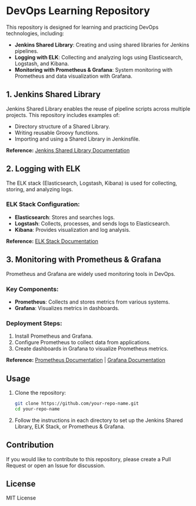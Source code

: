 # DevOps Learning Repository

This repository is designed for learning and practicing DevOps technologies, including:

- **Jenkins Shared Library**: Creating and using shared libraries for Jenkins pipelines.
- **Logging with ELK**: Collecting and analyzing logs using Elasticsearch, Logstash, and Kibana.
- **Monitoring with Prometheus & Grafana**: System monitoring with Prometheus and data visualization with Grafana.

## 1. Jenkins Shared Library
Jenkins Shared Library enables the reuse of pipeline scripts across multiple projects. This repository includes examples of:
- Directory structure of a Shared Library.
- Writing reusable Groovy functions.
- Importing and using a Shared Library in Jenkinsfile.

**Reference:** [Jenkins Shared Library Documentation](https://www.jenkins.io/doc/book/pipeline/shared-libraries/)

## 2. Logging with ELK
The ELK stack (Elasticsearch, Logstash, Kibana) is used for collecting, storing, and analyzing logs.

### ELK Stack Configuration:
- **Elasticsearch**: Stores and searches logs.
- **Logstash**: Collects, processes, and sends logs to Elasticsearch.
- **Kibana**: Provides visualization and log analysis.

**Reference:** [ELK Stack Documentation](https://www.elastic.co/what-is/elk-stack)

## 3. Monitoring with Prometheus & Grafana
Prometheus and Grafana are widely used monitoring tools in DevOps.

### Key Components:
- **Prometheus**: Collects and stores metrics from various systems.
- **Grafana**: Visualizes metrics in dashboards.

### Deployment Steps:
1. Install Prometheus and Grafana.
2. Configure Prometheus to collect data from applications.
3. Create dashboards in Grafana to visualize Prometheus metrics.

**Reference:** [Prometheus Documentation](https://prometheus.io/docs/) | [Grafana Documentation](https://grafana.com/docs/)

## Usage
1. Clone the repository:
   ```sh
   git clone https://github.com/your-repo-name.git
   cd your-repo-name
   ```
2. Follow the instructions in each directory to set up the Jenkins Shared Library, ELK Stack, or Prometheus & Grafana.

## Contribution
If you would like to contribute to this repository, please create a Pull Request or open an Issue for discussion.

## License
MIT License

